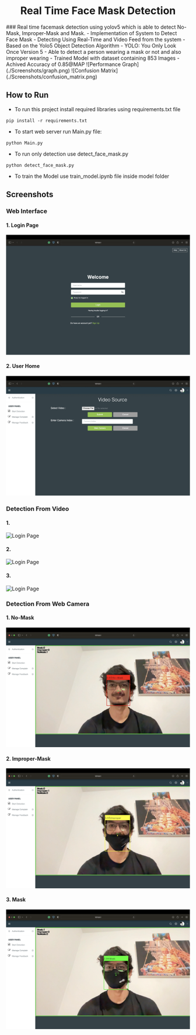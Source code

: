 <h1 align="center">Real Time Face Mask Detection</h1> 
### Real time facemask detection using yolov5 which is able to detect No-Mask, Improper-Mask and Mask.
- Implementation of System to Detect Face Mask
- Detecting Using Real-Time and Video Feed from the system
- Based on the Yolo5 Object Detection Algorithm
- YOLO: You Only Look Once Version 5
- Able to detect a person wearing a mask or not and also improper wearing
- Trained Model with dataset containing 853 Images
- Achived Accuracy of 0.85@MAP
![Performance Graph](./Screenshots/graph.png)
![Confusion Matrix](./Screenshots/confusion_matrix.png)


## How to Run
- To run this project install required libraries using requirements.txt file
```
pip install -r requirements.txt
```
- To start web server run Main.py file:
``` 
python Main.py
```
- To run only detection use detect_face_mask.py
```
python detect_face_mask.py
```
- To train the Model use train_model.ipynb file inside model folder

## Screenshots
### Web Interface
#### 1. Login Page
![Login Page](./Screenshots/Screen%20Shot%202022-04-20%20at%207.52.46%20PM.png)
#### 2. User Home
![Home Page](./Screenshots/Screen%20Shot%202022-04-20%20at%207.53.09%20PM.png)
### Detection From Video
#### 1.
![Login Page](./Screenshots/Screen%20Shot%202022-04-20%20at%207.54.04%20PM.png)
#### 2.
![Login Page](./Screenshots/Screen%20Shot%202022-04-20%20at%207.55.37%20PM.png)
#### 3.
![Login Page](./Screenshots/Screen%20Shot%202022-04-20%20at%207.55.46%20PM.png)
### Detection From Web Camera
#### 1. No-Mask
![Login Page](./Screenshots/Screen%20Shot%202022-04-20%20at%207.58.06%20PM.png)
#### 2. Improper-Mask
![Login Page](./Screenshots/Screen%20Shot%202022-04-20%20at%207.58.33%20PM.png)
#### 3. Mask
![Login Page](./Screenshots/Screen%20Shot%202022-04-20%20at%207.58.23%20PM.png)

